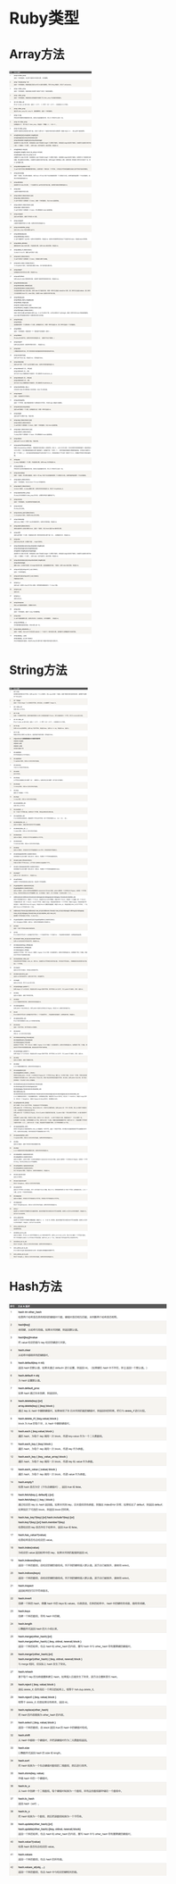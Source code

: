 # Ruby类型

## Array方法
![](../../images/Array方法.png)

## String方法
![](../../images/String方法.png)

## Hash方法
![](../../images/Hash方法.png)
